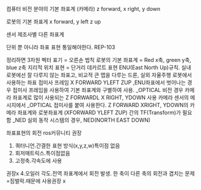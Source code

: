 컴퓨터 비전 분야의 기본 좌표계 (카메라) z forward, x right, y down

로봇의 기본 좌표게 x forward, y left z up

센서 제조사별 다른 좌표계

단위 뿐 아니라 좌표 표현 통일해야한다.
REP-103

정리하면
3차원 벡터 표기 = 오른손 법칙
로봇의 기본 좌표계 = Red x축, green y축, blue z축
지리적 위치 표현 = 단거리 데카르트 표현 ENU(East North Up)규칙. 
실내 로봇에선 잘 다루지 않는 좌표고, 비교적 큰 맵을 다루는 드론, 실외 자율주행 로봇에서 사용하는 좌표
접미사 프레임
X FORWARD YLEFT ZUP ,ENU좌표에서 벗어나는 경우 접미사 프레임을 사용하여 기본 좌표계와 구별하여 사용.
_OPTICAL
비전 경우 카메라 좌표계로 많이 사용되는 Z FORWARDL X RIGHT, YDOWN 사용
카메라 센서의 메시지에서 _OPTICAL 접미사를 붙여 사용한다.
Z FORWARD XRIGHT, YDOWN의 카메라 좌표계와 로봇좌표계 (XFORWARD YLEFT ZUP) 간의 TF(Transform)가 필요함
_NED
실외 동작 시스템의 경우, NED(NORTH EAST DOWN)

좌표표현의 회전
ros커뮤니티 권장

1. 쿼터니언.간결한 표현 방식(x,y,z,w)특이점 없음
2. 회저매트릭스.특이점없음
3. 고정축.각속도에 사용

권장x
4.오일러 각도.전역 좌표계에서 회전 발생. 한 축이 다른 축의 회전과 겹치는 문제=짐벌락.때문에 사용권장 x



